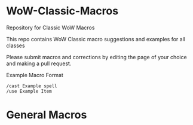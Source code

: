 # WoW-Classic-Macros
Repository for Classic WoW Macros 

This repo contains WoW Classic macro suggestions and examples for all classes

Please submit macros and corrections by editing the page of your choice and making a pull request.

Example Macro Format
```
/cast Example spell
/use Example Item
```

# General Macros

